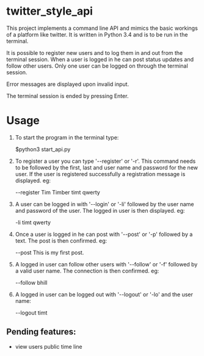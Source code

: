 twitter_style_api
=================

This project implements a command line API and mimics the basic workings of a platform like twitter.
It is written in Python 3.4 and is to be run in the terminal.

It is possible to register new users and to log them in and out from the terminal session. When a user is logged in he can post status updates and follow other users.
Only one user can be logged on through the terminal session.

Error messages are displayed upon invalid input.

The terminal session is ended by pressing Enter.


Usage
=====

1. To start the program in the terminal type:

   $python3 start_api.py


2. To register a user you can type '--register' or '-r'. This command needs to be followed by the first, last and user name and password for the new user. If the user is registered successfully a registration message is displayed.
eg:

   --register Tim Timber timt qwerty


3. A user can be logged in with '--login' or '-li' followed by the user name and password of the user. The logged in user is then displayed. eg:

   -li timt qwerty


4. Once a user is logged in he can post with '--post' or '-p' followed by a text. The post is then confirmed. eg:
 
   --post This is my first post.


5. A logged in user can follow other users with '--follow' or '-f' followed by a valid user name. The connection is then confirmed. eg:
 
   --follow bhill


6. A logged in user can be logged out with '--logout' or '-lo' and the user name:
 
   --logout timt


Pending features:
-----------------

- view users public time line
